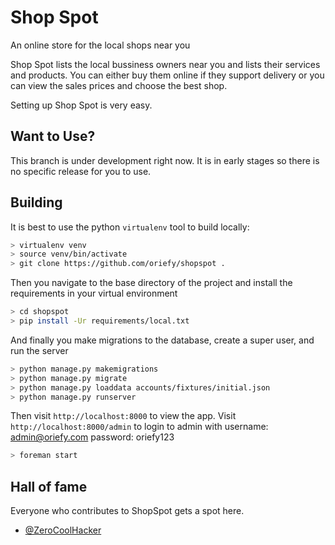 # Shop Spot
An online store for the local shops near you

Shop Spot lists the local bussiness owners near you and lists their services and products. You can either buy them online if they support delivery or you can view the sales prices and choose the best shop.

Setting up Shop Spot is very easy.
## Want to Use?
This branch is under development right now. It is in early stages so there is no specific release for you to use. 
## Building

It is best to use the python `virtualenv` tool to build locally:

```bash
> virtualenv venv
> source venv/bin/activate
> git clone https://github.com/oriefy/shopspot .
```
Then you navigate to the base directory of the project and install the requirements in your virtual environment

```bash
> cd shopspot
> pip install -Ur requirements/local.txt
```
And finally you make migrations to the database, create a super user, and run the server
```bash
> python manage.py makemigrations
> python manage.py migrate
> python manage.py loaddata accounts/fixtures/initial.json
> python manage.py runserver
```

Then visit `http://localhost:8000` to view the app.
Visit `http://localhost:8000/admin` to login to admin with
username: admin@oriefy.com
password: oriefy123

```bash
> foreman start
```
## Hall of fame
Everyone who contributes to ShopSpot gets a spot here.
* [@ZeroCoolHacker](https://github.com/ZeroCoolHacker)
